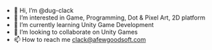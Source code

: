 - 👋 Hi, I’m @dug-clack
- 👀 I’m interested in Game, Programming, Dot & Pixel Art, 2D platform
- 🌱 I’m currently learning Unity Game Development
- 💞️ I’m looking to collaborate on Unity Games
- 📫 How to reach me clack@afewgoodsoft.com

<!---
dug-clack/dug-clack is a ✨ special ✨ repository because its `README.md` (this file) appears on your GitHub profile.
You can click the Preview link to take a look at your changes.
--->
